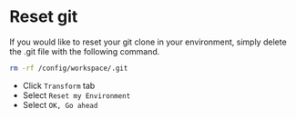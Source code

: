 # Reset git 

If you would like to reset your git clone in your environment, simply delete the .git file with the following command.

```bash
rm -rf /config/workspace/.git
```

- Click `Transform` tab
- Select `Reset my Environment` 
- Select `OK, Go ahead` 
